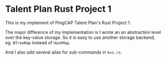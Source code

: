 # Talent Plan Rust Project 1

This is my implement of PingCAP Talent Plan's Rust Project 1.

The major difference of my implementation is I wrote an an abstraction level 
over the key-value storage. So it is easy to use another storage backend, eg. `BTreeMap`
instead of `HashMap`.

And I also add several alias for sub-commands in `kvs.rs`.

